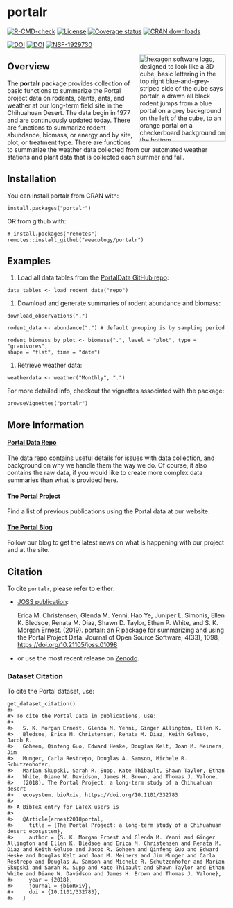 
<!-- README.md is generated from README.Rmd. Please edit that file -->

# portalr

<!-- badges: start -->

[![R-CMD-check](https://github.com/weecology/portalr/workflows/R-CMD-check/badge.svg)](https://github.com/weecology/portalr/actions)
[![License](https://img.shields.io/badge/license-MIT-blue.svg)](https://raw.githubusercontent.com/weecology/portalr/main/LICENSE)
[![Coverage
status](https://codecov.io/gh/weecology/portalr/branch/main/graph/badge.svg)](https://codecov.io/github/weecology/portalr?branch=main)
[![CRAN
downloads](https://cranlogs.r-pkg.org/badges/grand-total/portalr)](https://CRAN.R-project.org/package=portalr)

[![DOI](https://zenodo.org/badge/DOI/10.5281/zenodo.1429290.svg)](https://doi.org/10.5281/zenodo.1429290)
[![DOI](http://joss.theoj.org/papers/10.21105/joss.01098/status.svg)](https://doi.org/10.21105/joss.01098)
[![NSF-1929730](https://img.shields.io/badge/NSF-1929730-blue.svg)](https://nsf.gov/awardsearch/showAward?AWD_ID=1929730)
<!-- badges: end -->

<img src="man/figures/portalr.png" alt="hexagon software logo, designed to look like a 3D cube, basic lettering in the top right blue-and-grey-striped side of the cube says portalr, a drawn all black rodent jumps from a blue portal on a grey background on the left of the cube, to an orange portal on a checkerboard background on the bottom." width="200px" align="right">

## Overview

The **portalr** package provides collection of basic functions to
summarize the Portal project data on rodents, plants, ants, and weather
at our long-term field site in the Chihuahuan Desert. The data begin in
1977 and are continuously updated today. There are functions to
summarize rodent abundance, biomass, or energy and by site, plot, or
treatment type. There are functions to summarize the weather data
collected from our automated weather stations and plant data that is
collected each summer and fall.

## Installation

You can install portalr from CRAN with:

    install.packages("portalr")

OR from github with:

    # install.packages("remotes")
    remotes::install_github("weecology/portalr")

## Examples

1.  Load all data tables from the [PortalData GitHub
    repo](https://github.com/weecology/portalData):

<!-- -->

    data_tables <- load_rodent_data("repo")

1.  Download and generate summaries of rodent abundance and biomass:

<!-- -->

    download_observations(".")

    rodent_data <- abundance(".") # default grouping is by sampling period

    rodent_biomass_by_plot <- biomass(".", level = "plot", type = "granivores", 
    shape = "flat", time = "date")

1.  Retrieve weather data:

<!-- -->

    weatherdata <- weather("Monthly", ".")

For more detailed info, checkout the vignettes associated with the
package:

    browseVignettes("portalr")

## More Information

#### [Portal Data Repo](https://github.com/weecology/PortalData)

The data repo contains useful details for issues with data collection,
and background on why we handle them the way we do. Of course, it also
contains the raw data, if you would like to create more complex data
summaries than what is provided here.

#### [The Portal Project](https://portal.weecology.org/)

Find a list of previous publications using the Portal data at our
website.

#### [The Portal Blog](https://portalproject.wordpress.com/)

Follow our blog to get the latest news on what is happening with our
project and at the site.

## Citation

To cite `portalr`, please refer to either:

-   [JOSS publication](https://doi.org/10.21105/joss.01098):

    Erica M. Christensen, Glenda M. Yenni, Hao Ye, Juniper L. Simonis,
    Ellen K. Bledsoe, Renata M. Diaz, Shawn D. Taylor, Ethan P. White,
    and S. K. Morgan Ernest. (2019). portalr: an R package for
    summarizing and using the Portal Project Data. Journal of Open
    Source Software, 4(33), 1098,
    <a href="https://doi.org/10.21105/joss.01098" class="uri">https://doi.org/10.21105/joss.01098</a>

-   or use the most recent release on
    [Zenodo](https://doi.org/10.5281/zenodo.1429290).

### Dataset Citation

To cite the Portal dataset, use:

    get_dataset_citation()
    #> 
    #> To cite the Portal Data in publications, use:
    #> 
    #>   S. K. Morgan Ernest, Glenda M. Yenni, Ginger Allington, Ellen K.
    #>   Bledsoe, Erica M. Christensen, Renata M. Diaz, Keith Geluso, Jacob R.
    #>   Goheen, Qinfeng Guo, Edward Heske, Douglas Kelt, Joan M. Meiners, Jim
    #>   Munger, Carla Restrepo, Douglas A. Samson, Michele R. Schutzenhofer,
    #>   Marian Skupski, Sarah R. Supp, Kate Thibault, Shawn Taylor, Ethan
    #>   White, Diane W. Davidson, James H. Brown, and Thomas J. Valone.
    #>   (2018). The Portal Project: a long-term study of a Chihuahuan desert
    #>   ecosystem. bioRxiv, https://doi.org/10.1101/332783
    #> 
    #> A BibTeX entry for LaTeX users is
    #> 
    #>   @Article{ernest2018portal,
    #>     title = {The Portal Project: a long-term study of a Chihuahuan desert ecosystem},
    #>     author = {S. K. Morgan Ernest and Glenda M. Yenni and Ginger Allington and Ellen K. Bledsoe and Erica M. Christensen and Renata M. Diaz and Keith Geluso and Jacob R. Goheen and Qinfeng Guo and Edward Heske and Douglas Kelt and Joan M. Meiners and Jim Munger and Carla Restrepo and Douglas A. Samson and Michele R. Schutzenhofer and Marian Skupski and Sarah R. Supp and Kate Thibault and Shawn Taylor and Ethan White and Diane W. Davidson and James H. Brown and Thomas J. Valone},
    #>     year = {2018},
    #>     journal = {bioRxiv},
    #>     doi = {10.1101/332783},
    #>   }
